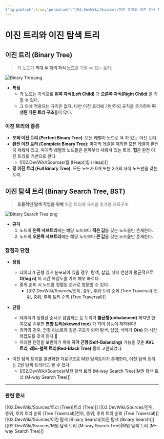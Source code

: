 ```yaml
---
{"dg-publish":true,"permalink":"/02.DevWiki/Sources/이진 트리와 이진 탐색 트리 (Binary Tree and BST)/","noteIcon":""}
---
```


# 이진 트리와 이진 탐색 트리

## 이진 트리 (Binary Tree)

> 각 노드가 **최대 두 개의 자식 노드**를 가질 수 있는 트리.
 
![Binary Tree.png](/img/user/02.DevWiki/Sources/Files/Binary%20Tree.png)

* **특징**
	- 각 노드는 자식으로 **왼쪽 자식(Left Child)** 과 **오른쪽 자식(Right Child)** 을 가질 수 있다.
	- 그 외에 적용되는 규칙은 없다, 다만 이진 트리에 기반하되 규칙을 추가하여 **파생된 다른 트리 구조**들이 많다.

### 이진 트리의 종류

- **포화 이진 트리 (Perfect Binary Tree)**: 모든 레벨이 노드로 꽉 차 있는 이진 트리.
- **완전 이진 트리 (Complete Binary Tree)**: 마지막 레벨을 제외한 모든 레벨이 완전히 채워져 있고, 마지막 레벨의 노드들은 왼쪽부터 채워져 있는 트리. **힙**은 완전 이진 트리를 기반으로 한다.
	- [[02.DevWiki/Sources/힙 (Heap)\|힙 (Heap)]]
- **정 이진 트리 (Full Binary Tree)**: 모든 노드가 0개 또는 2개의 자식 노드만을 갖는 트리.

## 이진 탐색 트리 (Binary Search Tree, BST)

> **효율적인 탐색 작업을 위해** 이진 트리에 규칙을 추가한 자료구조

![Binary Search Tree.png](/img/user/02.DevWiki/Sources/Files/Binary%20Search%20Tree.png)

-   **규칙**
    1.  노드의 **왼쪽 서브트리**에는 해당 노드보다 **작은 값**을 갖는 노드들만 존재한다.
    2.  노드의 **오른쪽 서브트리**에는 해당 노드보다 **큰 값**을 갖는 노드들만 존재한다.

### 장점과 단점

-   **장점**
    - 데이터가 균형 있게 분포되어 있을 경우, 탐색, 삽입, 삭제 연산이 평균적으로 **O(log n)** 의 시간 복잡도를 가져 매우 빠르다.
    - 중위 순회 시 노드를 정렬된 순서로 방문할 수 있다.
	    - [[02.DevWiki/Sources/전위, 중위, 후위 트리 순회 (Tree Traversal)\|전위, 중위, 후위 트리 순회 (Tree Traversal)]] 

-   **단점**
    - 데이터가 정렬된 순서로 삽입되는 등 트리가 **불균형(unbalanced)** 해지면 한쪽으로 치우친 **편향 트리(skewed tree)** 가 되어 성능이 저하된다!
    - 최악의 경우, 연결 리스트와 같은 구조가 되어 탐색, 삽입, 삭제가 **O(n)** 의 시간 복잡도를 갖게 된다 🥹
    - 이러한 단점을 보완하기 위해 **자가 균형(Self-Balancing)** 기능을 갖춘 **AVL 트리, 레드-블랙 트리(Red-Black Tree)** 등이 고안되었다.

* 이진 탐색 트리를 일반화한 자료구조로 M원 탐색트리가 존재한다, 이진 탐색 트리는 2원 탐색 트리라고 볼 수 있다.
	* [[02.DevWiki/Sources/M원 탐색 트리 (M-way Search Tree)\|M원 탐색 트리 (M-way Search Tree)]]


---

### 관련 문서

[[02.DevWiki/Sources/트리 (Tree)\|트리 (Tree)]]
[[02.DevWiki/Sources/전위, 중위, 후위 트리 순회 (Tree Traversal)\|전위, 중위, 후위 트리 순회 (Tree Traversal)]]
[[02.DevWiki/Sources/이진 탐색 (Binary Search)\|이진 탐색 (Binary Search)]]
[[02.DevWiki/Sources/M원 탐색 트리 (M-way Search Tree)\|M원 탐색 트리 (M-way Search Tree)]]